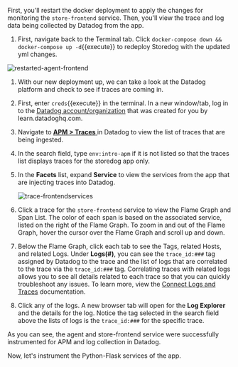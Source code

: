 First, you'll restart the docker deployment to apply the changes for monitoring the `store-frontend` service. Then, you'll view the trace and log data being collected by Datadog from the app.

1. First, navigate back to the Terminal tab. Click `docker-compose down && docker-compose up -d`{{execute}} to redeploy Storedog with the updated yml changes.

![restarted-agent-frontend](instrumentapp2/assets/restarted-agent-frontend.png)

1. With our new deployment up, we can take a look at the Datadog platform and check to see if traces are coming in.

1. First, enter `creds`{{execute}} in the terminal. In a new window/tab, log in to the <a href="https://app.datadoghq.com/account/login" target="_datadog">Datadog account/organization</a> that was created for you by learn.datadoghq.com.

1. Navigate to <a href="https://app.datadoghq.com/apm/traces" target="_datadog">**APM > Traces** </a> in Datadog to view the list of traces that are being ingested. 

1. In the search field, type `env:intro-apm` if it is not listed so that the traces list displays traces for the storedog app only.

1. In the **Facets** list, expand **Service** to view the services from the app that are injecting traces into Datadog. <p>![trace-frontendservices](instrumentapp2/assets/trace-frontendservices.png)

1. Click a trace for the `store-frontend` service to view the Flame Graph and Span List. The color of each span is based on the associated service, listed on the right of the Flame Graph. To zoom in and out of the Flame Graph, hover the cursor over the Flame Graph and scroll up and down. 

1. Below the Flame Graph, click each tab to see the Tags, related Hosts, and related Logs. Under **Logs(#)**, you can see the `trace_id:###` tag assigned by Datadog to the trace and the list of logs that are correlated to the trace via the `trace_id:###` tag. Correlating traces with related logs allows you to see all details related to each trace so that you can quickly troubleshoot any issues. To learn more, view the <a href="https://docs.datadoghq.com/tracing/connect_logs_and_traces/" target="_blank">Connect Logs and Traces</a> documentation. 
 
1. Click any of the logs. A new browser tab will open for the **Log Explorer** and the details for the log. Notice the tag selected in the search field above the lists of logs is the `trace_id:###` for the specific trace.

As you can see, the agent and store-frontend service were successfully instrumented for APM and log collection in Datadog. 

Now, let's instrument the Python-Flask services of the app.